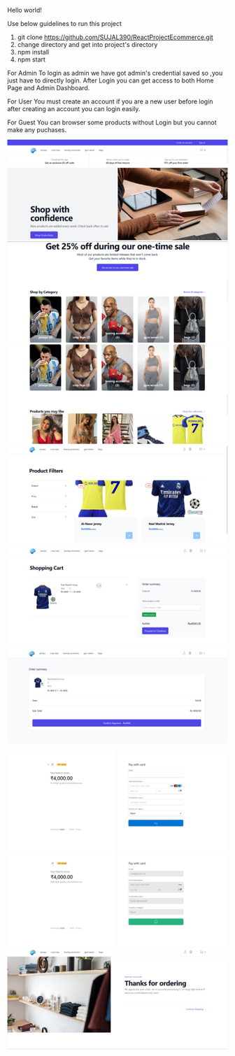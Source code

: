 Hello world!

Use below guidelines to run this project
1) git clone https://github.com/SUJAL390/ReactProjectEcommerce.git
2)  change directory and get into project's directory
3)  npm install
4)  npm start

For Admin 
To login as admin we have got admin's credential saved so ,you just have to directly login.
After Login you can get access to both Home Page and Admin Dashboard.

For User
You must create an account if you are a new user before login after creating an account you can login easily.

For Guest
You can browser some products without Login but you cannot make any puchases.

![HomePage](HomePage.png)
![HomePage1](Homepage1.png)
![HomePage2](HomePage2.png)
![jerseysss](jerseysss.png)
![shoppingcart](shoppingcart.png)
![ordersummary](ordersummary.png)
![stripe](stripe.png)
![STRIPEsuccess](STRIPEsuccess.png)
![thanks](thanks.png)






